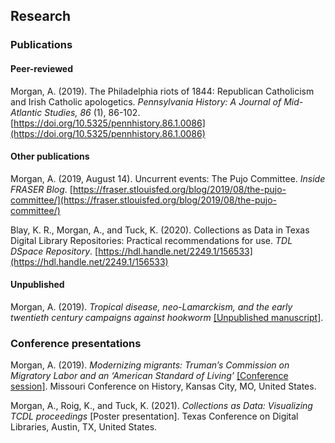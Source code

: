 ## Research

### Publications

#### Peer-reviewed

Morgan, A. (2019). The Philadelphia riots of 1844: Republican Catholicism and Irish Catholic
apologetics. *Pennsylvania History: A Journal of Mid-Atlantic Studies, 86* (1), 86-102.
[https://doi.org/10.5325/pennhistory.86.1.0086](https://doi.org/10.5325/pennhistory.86.1.0086)

#### Other publications

Morgan, A. (2019, August 14). Uncurrent events: The Pujo Committee. *Inside FRASER Blog*.
[https://fraser.stlouisfed.org/blog/2019/08/the-pujo-committee/](https://fraser.stlouisfed.org/blog/2019/08/the-pujo-committee/)

Blay, K. R., Morgan, A., and Tuck, K. (2020). Collections as Data in Texas Digital Library Repositories: Practical recommendations for use. *TDL DSpace Repository*. [https://hdl.handle.net/2249.1/156533](https://hdl.handle.net/2249.1/156533)

#### Unpublished

Morgan, A. (2019). *Tropical disease, neo-Lamarckism, and the early twentieth century campaigns against hookworm* [[Unpublished manuscript]](./pdf/MorganSeniorSeminarPaperDraft1.pdf).

### Conference presentations

Morgan, A. (2019). *Modernizing migrants: Truman’s Commission on Migratory Labor and an
‘American Standard of Living’* [[Conference session]](./pdf/MorganMOConference.pdf). Missouri Conference on History, Kansas City,
MO, United States.

Morgan, A., Roig, K., and Tuck, K. (2021). *Collections as Data: Visualizing TCDL proceedings* [Poster
presentation]. Texas Conference on Digital Libraries, Austin, TX, United States.
